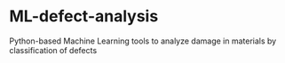 # ML-defect-analysis
Python-based Machine Learning tools to analyze damage in materials by classification of defects

